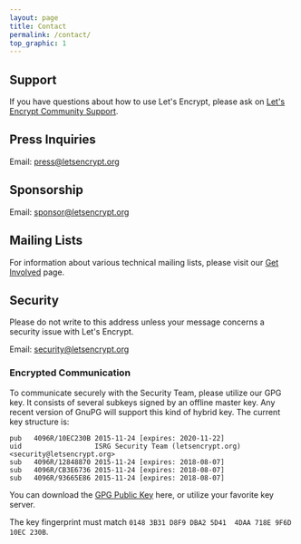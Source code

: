 ```yaml
---
layout: page
title: Contact
permalink: /contact/
top_graphic: 1
---
```


## Support

If you have questions about how to use Let's Encrypt, please ask on [Let's Encrypt Community Support](https://community.letsencrypt.org/).

## Press Inquiries

Email: [press@letsencrypt.org](mailto:press@letsencrypt.org)

## Sponsorship

Email: [sponsor@letsencrypt.org](mailto:sponsor@letsencrypt.org)

## Mailing Lists

For information about various technical mailing lists, please visit our [Get Involved](/getinvolved/) page.

## Security

Please do not write to this address unless your message concerns a security issue with Let's Encrypt.

Email: [security@letsencrypt.org](mailto:security@letsencrypt.org)

### Encrypted Communication

To communicate securely with the Security Team, please utilize our GPG key. It consists of several subkeys signed by an offline master key. Any recent version of GnuPG will support this kind of hybrid key. The current key structure is:

```
pub   4096R/10EC230B 2015-11-24 [expires: 2020-11-22]
uid                  ISRG Security Team (letsencrypt.org) <security@letsencrypt.org>
sub   4096R/12848870 2015-11-24 [expires: 2018-08-07]
sub   4096R/CB3E6736 2015-11-24 [expires: 2018-08-07]
sub   4096R/93665E86 2015-11-24 [expires: 2018-08-07]
```

You can download the [GPG Public Key](/security_letsencrypt.org-publickey.asc) here, or utilize your favorite key server.

The key fingerprint must match `0148 3B31 D8F9 DBA2 5D41  4DAA 718E 9F6D 10EC 230B`.
